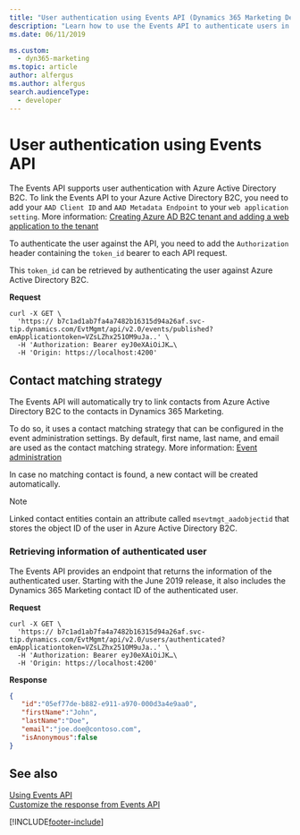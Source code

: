 ```yaml
---
title: "User authentication using Events API (Dynamics 365 Marketing Developer Guide) | Microsoft Docs"
description: "Learn how to use the Events API to authenticate users in Dynamics 365 Marketing."
ms.date: 06/11/2019

ms.custom: 
  - dyn365-marketing
ms.topic: article
author: alfergus
ms.author: alfergus
search.audienceType: 
  - developer
---
```


# User authentication using Events API

The Events API supports user authentication with Azure Active Directory B2C. To link the Events API to your Azure Active Directory B2C, you need to add your `AAD Client ID` and `AAD Metadata Endpoint` to your `web application setting`.  More information: [Creating Azure AD B2C tenant and adding a web application to the tenant](event-management-aad-b2c-setup.md#creating-azure-ad-b2c-tenant-and-adding-a-web-application-to-the-tenant)

To authenticate the user against the API, you need to add the `Authorization` header containing the `token_id` bearer to each API request. 

This `token_id` can be retrieved by authenticating the user against Azure Active Directory B2C. 

**Request** 

```http
curl -X GET \ 
  'https:// b7c1ad1ab7fa4a7482b16315d94a26af.svc-tip.dynamics.com/EvtMgmt/api/v2.0/events/published?emApplicationtoken=VZsLZhx251OM9uJa..' \ 
  -H 'Authorization: Bearer eyJ0eXAiOiJK…\ 
  -H 'Origin: https://localhost:4200' 
``` 

## Contact matching strategy

The Events API will automatically try to link contacts from Azure Active Directory B2C to the contacts in Dynamics 365 Marketing.  

To do so, it uses a contact matching strategy that can be configured in the event administration settings. By default, first name, last name, and email are used as the contact matching strategy. More information: [Event administration](../events-settings.md#event-administration)

In case no matching contact is found, a new contact will be created automatically. 

> [!NOTE]
> Linked contact entities contain an attribute called `msevtmgt_aadobjectid` that stores the object ID of the user in Azure Active Directory B2C.

### Retrieving information of authenticated user 

The Events API provides an endpoint that returns the information of the authenticated user. Starting with the June 2019 release, it also includes the Dynamics 365 Marketing contact ID of the authenticated user. 

**Request** 

```http
curl -X GET \
  'https:// b7c1ad1ab7fa4a7482b16315d94a26af.svc-tip.dynamics.com/EvtMgmt/api/v2.0/users/authenticated?emApplicationtoken=VZsLZhx251OM9uJa..' \
  -H 'Authorization: Bearer eyJ0eXAiOiJK…\ 
  -H 'Origin: https://localhost:4200'
```

**Response** 

```json
{
   "id":"05ef77de-b882-e911-a970-000d3a4e9aa0",
   "firstName":"John",
   "lastName":"Doe",
   "email":"joe.doe@contoso.com",
   "isAnonymous":false
} 
```

## See also
[Using Events API](using-events-api.md)<br />
[Customize the response from Events API](customize-events-api-response.md)


[!INCLUDE[footer-include](../../includes/footer-banner.md)]
